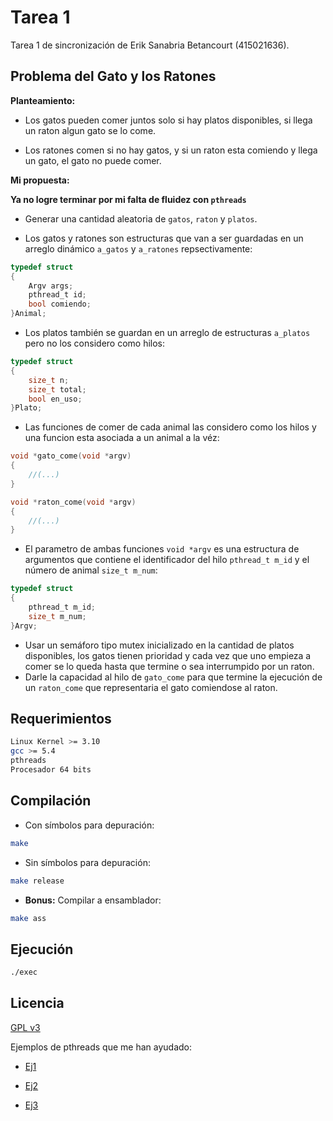 # Tarea 1

Tarea 1 de sincronización de Erik Sanabria Betancourt (415021636).

## Problema del Gato y los Ratones

**Planteamiento:**

- Los gatos pueden comer juntos solo si hay platos disponibles, si llega un raton algun gato se lo come.

- Los ratones comen si no hay gatos, y si un raton esta comiendo y llega un gato, el gato no puede comer. 

**Mi propuesta:**

**Ya no logre terminar por mi falta de fluidez con `pthreads`**

- Generar una cantidad aleatoria de `gatos`, `raton` y `platos`.

- Los gatos y ratones son estructuras que van a ser guardadas en un arreglo dinámico `a_gatos` y `a_ratones` repsectivamente:

```C
typedef struct
{
	Argv args;
	pthread_t id;
	bool comiendo;
}Animal;
```

- Los platos también se guardan en un arreglo de estructuras `a_platos` pero no los considero como hilos:

```C
typedef struct
{
	size_t n;
	size_t total;
	bool en_uso;
}Plato;
 ```
 
- Las funciones de comer de cada animal las considero como los hilos y una funcion esta asociada a un animal a la véz:

```C
void *gato_come(void *argv)
{
	//(...)
}

void *raton_come(void *argv)
{
	//(...)
}
 ```

- El parametro de ambas funciones `void *argv` es una estructura de argumentos que contiene el identificador del hilo `pthread_t m_id` y el número de animal `size_t m_num`:

```C
typedef struct
{
	pthread_t m_id;
	size_t m_num;
}Argv; 
```

- Usar un semáforo tipo mutex inicializado en la cantidad de platos disponibles, los gatos tienen prioridad y cada vez que uno empieza a comer se lo queda hasta que termine o sea interrumpido por un raton.
- Darle la capacidad al hilo de `gato_come` para que termine la ejecución de un `raton_come` que representaria el gato comiendose al raton.

## Requerimientos

```bash
Linux Kernel >= 3.10
gcc >= 5.4
pthreads
Procesador 64 bits
```
## Compilación

- Con símbolos para depuración:

```bash
make
```
- Sin símbolos para depuración:

```bash
make release
```

- **Bonus:** Compilar a ensamblador:

```bash
make ass
```

## Ejecución

```bash
./exec
```

## Licencia
[GPL v3](https://www.gnu.org/licenses/gpl-3.0.html)

Ejemplos de pthreads que me han ayudado:

- [Ej1](https://www.geeksforgeeks.org/multithreading-c-2/)

- [Ej2](https://timmurphy.org/2010/05/04/pthreads-in-c-a-minimal-working-example/)

- [Ej3](https://www.cs.cmu.edu/afs/cs/academic/class/15492-f07/www/pthreads.html)
